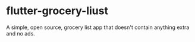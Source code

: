 # flutter-grocery-liust
A simple, open source, grocery list app that doesn't contain anything extra and no ads.
